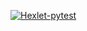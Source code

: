 [![Hexlet-pytest](https://github.com/hasanbaibikov/hexlet-my-first-workflow/actions/workflows/hello-world.yml/badge.svg)](https://github.com/hasanbaibikov/hexlet-my-first-workflow/actions/workflows/hello-world.yml)

